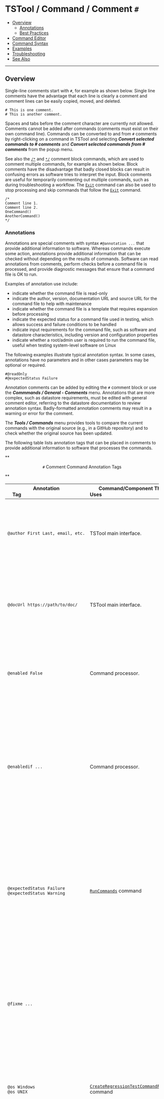 # TSTool / Command / Comment `#` #

*   [Overview](#overview)
    +   [Annotations](#annotations)
    +   [Best Practices](#best-practices)
*   [Command Editor](#command-editor)
*   [Command Syntax](#command-syntax)
*   [Examples](#examples)
*   [Troubleshooting](#troubleshooting)
*   [See Also](#see-also)

-------------------------

## Overview ##

Single-line comments start with `#`, for example as shown below.
Single line comments have the advantage that each line is clearly a comment
and comment lines can be easily copied, moved, and deleted.

```
# This is one comment.
# This is another comment.
```

Spaces and tabs before the comment character are currently not allowed.
Comments cannot be added after commands (comments must exist on their own command line).
Commands can be converted to and from `#` comments by right-clicking on a command in TSTool
and selecting ***Convert selected commands to # comments*** and
***Convert selected commands from # comments*** from the popup menu.

See also the [`/*`](../CommentBlockStart/CommentBlockStart.md) and [`*/`](../CommentBlockEnd/CommentBlockEnd.md)
comment block commands, which are used to comment multiple commands, for example as shown below.
Block comments have the disadvantage that badly closed blocks can result in confusing errors
as software tries to interpret the input.
Block comments are useful for temporarily commenting out multiple commands, such as during troubleshooting a workflow.
The [`Exit`](../Exit/Exit.md) command can also be used to stop processing and skip commands
that follow the [`Exit`](../Exit/Exit.md) command.

```
/*
Comment line 1.
Comment line 2.
OneCommand()
AnotherCommand()
*/
```

### Annotations

Annotations are special comments with syntax `#@annotation ...` that provide additional information to software.
Whereas commands execute some action, annotations provide additional information that can
be checked without depending on the results of commands.
Software can read annotations from comments,
perform checks before a command file is processed,
and provide diagnostic messages that ensure that a command file is OK to run.

Examples of annotation use include:

*   indicate whether the command file is read-only
*   indicate the author, version, documentation URL and source URL for the command file to help with maintenance
*   indicate whether the command file is a template that requires expansion before processing
*   indicate the expected status for a command file used in testing, which allows success and failure conditions to be handled
*   indicate input requirements for the command file, such as software and datastore characteristics,
    including version and configuration properties
*   indicate whether a root/admin user is required to run the command file,
    useful when testing system-level software on Linux

The following examples illustrate typical annotation syntax.
In some cases, annotations have no parameters and in other cases parameters may be optional or required.

```
#@readOnly
#@expectedStatus Failure
```

Annotation comments can be added by editing the `#` comment block or use the ***Commmands / General - Comments*** menu.
Annotations that are more complex, such as datastore requirements, must be edited with general
comment editor, referring to the datastore documentation to review annotation syntax.
Badly-formatted annotation comments may result in a warning or error for the comment.

The ***Tools / Commands*** menu provides tools to compare the current commands with the original source
(e.g., in a GitHub repository) and to check whether the original source has been updated.

The following table lists annotation tags that can be placed in comments to provide additional
information to software that processes the commands.

**<p style="text-align: center;">
`#` Comment Command Annotation Tags
</p>**

|**Annotation Tag**&nbsp;&nbsp;&nbsp;&nbsp;&nbsp;&nbsp;&nbsp;&nbsp;&nbsp;&nbsp;&nbsp;&nbsp;&nbsp;&nbsp;&nbsp;&nbsp;&nbsp;&nbsp;&nbsp;&nbsp;&nbsp;&nbsp;&nbsp;&nbsp;&nbsp;&nbsp;&nbsp;&nbsp;&nbsp;&nbsp;&nbsp;&nbsp;&nbsp;&nbsp;&nbsp;&nbsp;&nbsp;&nbsp;&nbsp;&nbsp;&nbsp;&nbsp;&nbsp;&nbsp;&nbsp;|**Command/Component That Uses**&nbsp;&nbsp;&nbsp;&nbsp;&nbsp;&nbsp;&nbsp;&nbsp;&nbsp;&nbsp;&nbsp;&nbsp;&nbsp;&nbsp;&nbsp;&nbsp;&nbsp;&nbsp;&nbsp;&nbsp;&nbsp;&nbsp;&nbsp;&nbsp;&nbsp;&nbsp;&nbsp;&nbsp;&nbsp;&nbsp;&nbsp;&nbsp;&nbsp;&nbsp;&nbsp;&nbsp;&nbsp;&nbsp;&nbsp;&nbsp;&nbsp;&nbsp;&nbsp;&nbsp;&nbsp;&nbsp;&nbsp;&nbsp;&nbsp;&nbsp;&nbsp;&nbsp;&nbsp;&nbsp;&nbsp;|**Description**&nbsp;&nbsp;&nbsp;&nbsp;&nbsp;&nbsp;&nbsp;&nbsp;&nbsp;&nbsp;|
|----------------|--------------------------|----------------- |
|`@author First Last, email, etc.` | TSTool main interface. | The author of the command file, to provide attribution and a contact point for support. There is no standard format for the information. Multiple annotations can be specified. |
|`@docUrl https://path/to/doc/` | TSTool main interface. | The URL for documentation for the command file, for example a `README.md` Markdown file specific to the command file or a larger document that provides an overview of the workflow. |
|`@enabled False`| Command processor.| **Used in automated tests.** Used to disable a command file.  For example, use this annotation in a test command file when the test is not ready for use in the software release process.|
|`@enabledif ...` | Command processor. | **Used in automated tests.** The syntax is the same as `@require`, with the result being that if any conditions are not met, the command file is disabled.  Multiple annotations can be used, each with different requirements, for example to ensure that functionality is tested with different versions of a database datastore and software version. |
|`@expectedStatus Failure`<br>`@expectedStatus Warning`|[`RunCommands`](../RunCommands/RunCommands.md) command| **Used in automated tests.** Used to help the test framework know if an error or warning is expected, in which case a test can pass even if the command status is not “success”.  If the actual status from a command file (most severe status of all commands) does not match the expected status, the user interface will indicate a failure. |
|`@fixme ...`|| Indicate something to fix, such as a bug in the command file logic.  A comment typically has the form `#@fixme user date Comment`, for example: `#@fixme smalers 2021-06-14 Need to fix the following input file`. A future TSTool enhancement is planned to list such annotations. |
|`@os Windows`<br>`@os UNIX`|[`CreateRegressionTestCommandFile`](../CreateRegressionTestCommandFile/CreateRegressionTestCommandFile.md) command| **Used in automated tests.** Used to filter out test command files that are not appropriate for the operating system.  Linux is included in UNIX.  **May be replaced by `@require` in the future.**|
|`@readOnly`| TSTool main interface and command editors| **Used to restrict command file editing.** Indicates that the command file should not be edited.  TSTool will update old command syntax to current syntax when a command file is loaded.  However, this tag will cause the software to warn the user when saving the command file, so that they can cancel.  This tag is often used with templates to protect the template from mistakenly being edited and saved in TSTool (TSTool does not currently allow editing templates within the interface).|
|`@require application TSTool version >= NN.NN.NN` | Command processor | **Used to ensure compatibility.** Indicate that an application version (in this case for TSTool software) is required to run the command file.  The operator can be `>`, `>=`, `=`, `<`, or `<=`.  The version should be specified using [Semantic versioning](https://semver.org/), for example `14.2.2`. Each part of the version is checked numerically and leading zeros are ignored; therefore `03` evaluates to `3`. If specified for automated tests, a test will only be run if the criteria are met, which allows tests to be developed for specific versions of the software.  If the criteria are not met during normal runs, an error is generated. Use multiple `@require` comments if necessary for multiple criteria checks. |
|`@require datastore HydroBase version >= YYYYMMDD` | Command processor | **Used to ensure compatibility.** The syntax after the datastore name depends on the features implemented for a datastore (see the datastore's documenation).  Indicate that a datastore version (in this case for datastore named `HydroBase`) is required to run the command file.  The operator can be `>`, `>=`, `=`, `<`, or `<=`. The version string must be consistent with what is expected for a datastore.  For example, HydroBase versions use the `YYYYMMDD` syntax, whereas other datastores use semantic versions or other date strings. Refer to the datastore reference documentation for version format information.  Not all datastores support version checks. If specified for automated tests, the test will only be run if the criteria are met, which allows tests to be developed for specific versions of the software.  If the criteria are not met during normal runs, an error is generated. Use multiple `@require` comments if necessary for multiple criteria checks. |
|`@require user == name`<br>`@require user != name` | Command processor | **Used to ensure compatibility.** Indicate whether the command file is restricted to a certain user.  This has mainly been used to ensure that automated tests are run as the correct user.  Tests can be grouped by user using a test suite.  A user requirement that fails causes command processing to exit. For example: `@require user == root` |
|`@sourceUrl https://path/to/source/x.tstool` | TSTool main interface, ***Tools / Commands***. | The URL for the original source file, for example in a GitHub repository.  The URL is used by TSTool features (see ***Tools / Commands*** menu) to compare the current commands with the original source.  The URL should link to the raw file, not a web page that includes menus, etc. |
|`@template`| TSTool main interface | **Used with template processing.** Indicates a template command file that is intended to be expanded with the [`ExpandTemplateFile`](../ExpandTemplateFile/ExpandTemplateFile.md) command.  Currently, a text file editor may need to be used to edit template files because the TSTool user interface checks commands for final syntax and may generate warnings for template files.| The command file is not a template. |
|`@testSuite ABC`|[`CreateRegressionTestCommandFile`](../CreateRegressionTestCommandFile/CreateRegressionTestCommandFile.md) command| **Used in automated tests**. Used to filter out test command files that are not appropriate for the operating system. |
|`@todo ...`|| Indicate something to do, such as a future enhancement to the command file. A comment typically has the form `#@todo user date Comment`, for example: `#@todo smalers 2021-06-14 Need to fill the following time series`. A future TSTool enhancement is planned to list such annotations. |
|`version 1.2.3`<br>`version YYYY-MM-DD`<br>`version YYYY-MM-DDThh:mm:ss`| TSTool main interface, ***Tools / Commands***. | The version for the command file, used for documentation and to allow comparison when `sourceUrl` is specified.  Specify either a [semantic version](https://semver.org/) (without whitespace in the version string) or an [ISO 8601](https://en.wikipedia.org/wiki/ISO_8601) date/time string. The version can be cross-referenced to release notes for a workflow. |
|`versionDate YYYY-MM-DD`<br>`versionDate YYYY-MM-DDThh:mm:ss`| TSTool main interface, ***Tools / Commands***. | The version date/time for the command file, used for documentation and to allow comparison when `sourceUrl` is specified. Specify an [ISO 8601](https://en.wikipedia.org/wiki/ISO_8601) date/time string. The version date/time indicates a release date and/or effective date/time for a workflow. If the `version` is the same for local and source copies of the command file, the `versionDate` can be used to indicate updates. |

## Best Practices

Comments can be used to improve communication and maintainability, thereby reducing costs.

Because command files are text, they can be maintained in a version control system such as GitHub.
Version control systems allow comments to be inserted with each version that is committed.
However, such comments should not be totally relied upon to document the purpose or history of a command file.
Similar to other products, it may be appropriate to add author, and release notes or history to a command file.

Comments can also be used to indicate the main processing steps in a command file so that
it is easier to understand workflow logic.

The following example illustrates a few best practices that can be implemented using comments.

```
StartLog(...)
#
# This command file does something (explanation).
#
# @author Joe Smith, some organization
# @version 2022-02-04
# @sourceUrl https://path/to/repository/x.tstool
# @docUrl https://path/to/documentation/
#
# History:
# 2022-02-04 Added best practices discussion.
# 2021-01-03 Added annotations examples.
#
# Requirements and other metadata:
# @require application TSTool version >= 1.2.3
# @require datastore SomeDatastore version >= 3.4.5
# @todo smalers 2022-02-04 Add more error checking.
#
# ==========================================================
# Step 1 - initialize properties
#
# Explanation of the step...
# ==========================================================
SetProperty(...)
SetProperty(...)
# ==========================================================
# Step 2 - read data
# ==========================================================
Read...
# ==========================================================
# Step 3 - perform analysis
# ==========================================================
Command...
Command...
#
# Step 3b - some step... 
```

## Command Editor ##

The command is available in the following TSTool menu:

*   ***Commands / General - Comments***

The following dialog is used to edit the command and illustrates the command syntax.

**<p style="text-align: center;">
![Comment](Comment.png)
</p>**

**<p style="text-align: center;">
`#` Command Editor (<a href="../Comment.png">see also the full-size image</a>)
</p>**

## Command Syntax ##

The command syntax is as follows.
See also the [Annotations](#annotations) section above for annotation syntax.

```text
# A comment
# Another comment
```

## Examples ##

See the [automated tests](https://github.com/OpenCDSS/cdss-app-tstool-test/tree/master/test/commands/Comment).

## Troubleshooting ##

## See Also ##

*   [`/*`](../CommentBlockStart/CommentBlockStart.md) comment block start command
*   [`*/`](../CommentBlockEnd/CommentBlockEnd.md) comment block end command
